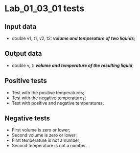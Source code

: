# Lab_01_03_01 tests
## Input data
- double v1, t1, v2, t2: _**volume and temperature of two liquids**_;
## Output data
- double v, t: _**volume and temperature of the resulting liquid**_;
## Positive tests
- Test with the positive temperatures;
- Test with the negative temperatures;
- Test with positive and negative temperatures.
## Negative tests
- First volume is zero or lower;
- Second volume is zero or lower;
- First temperature is not a number;
- Second temperature is not a number.
